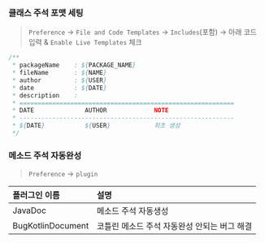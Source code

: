 ### 클래스 주석 포맷 세팅
> `Preference` &rarr; `File and Code Templates` &rarr; `Includes`(포함) &rarr; 아래 코드 입력 & `Enable Live Templates` 체크  
```java
/**
 * packageName    : ${PACKAGE_NAME}
 * fileName       : ${NAME}
 * author         : ${USER}
 * date           : ${DATE}
 * description    :
 * ===========================================================
 * DATE              AUTHOR             NOTE
 * -----------------------------------------------------------
 * ${DATE}           ${USER}            최초 생성
 */
```  

### 메소드 주석 자동완성 
> `Preference` &rarr; `plugin`  

| 플러그인 이름 | 설명 |
|:--|:--|
| JavaDoc | 메소드 주석 자동생성  
| BugKotlinDocument | 코틀린 메소드 주석 자동완성 안되는 버그 해결
